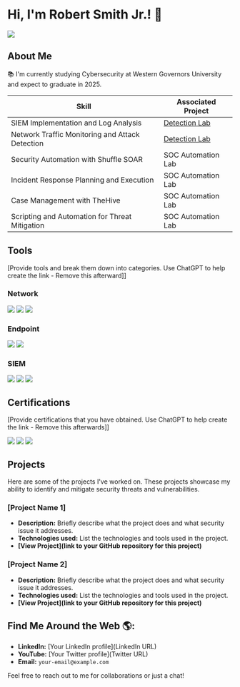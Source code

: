 # Hi, I'm Robert Smith Jr.! 👋
<a href="https://linkedin.com"><img src="https://img.shields.io/badge/-LinkedIn-0072b1?&style=for-the-badge&logo=linkedin&logoColor=white" /></a>

## About Me
📚 I'm currently studying Cybersecurity at Western Governors University and expect to graduate in 2025.


| Skill                                         | Associated Project         |
|-----------------------------------------------|----------------------------|
| SIEM Implementation and Log Analysis          | <a href="https://google.com">Detection Lab</a>|
| Network Traffic Monitoring and Attack Detection | <a href="https://google.com">Detection Lab</a>|
| Security Automation with Shuffle SOAR         | SOC Automation Lab|
| Incident Response Planning and Execution      | SOC Automation Lab|
| Case Management with TheHive                  | SOC Automation Lab|
| Scripting and Automation for Threat Mitigation | SOC Automation Lab|

## Tools
[Provide tools and break them down into categories. Use ChatGPT to help create the link - Remove this afterward]]

### Network
<div>
    <img src="https://img.shields.io/badge/-Wireshark-1679A7?&style=for-the-badge&logo=Wireshark&logoColor=white" />
    <img src="https://img.shields.io/badge/-Suricata-EF3B2D?&style=for-the-badge&logo=Suricata&logoColor=white" />
    <img src="https://img.shields.io/badge/-Zeek-777BB4?&style=for-the-badge&logo=Zeek&logoColor=white" />
</div>

### Endpoint
<div>
    <img src="https://img.shields.io/badge/-Microsoft_Defender_for_Endpoint-00A4EF?&style=for-the-badge&logo=Microsoft&logoColor=white" />
    <img src="https://img.shields.io/badge/-Velociraptor-4B275F?&style=for-the-badge&logo=Velociraptor&logoColor=white" />
</div>

### SIEM
<div>
    <img src="https://img.shields.io/badge/-Microsoft_Sentinel-0078D4?&style=for-the-badge&logo=Microsoft&logoColor=white" />
    <img src="https://img.shields.io/badge/-Splunk-000000?&style=for-the-badge&logo=Splunk&logoColor=white" />
    <img src="https://img.shields.io/badge/-Elastic-005571?&style=for-the-badge&logo=Elastic&logoColor=white" />
</div>

## Certifications
[Provide certifications that you have obtained. Use ChatGPT to help create the link - Remove this afterwards]]
<div>
<img src="https://img.shields.io/badge/-Security%2B-FF0000?&style=for-the-badge&logo=CompTIA&logoColor=white" />
<img src="https://img.shields.io/badge/-Network%2B-007ACC?&style=for-the-badge&logo=CompTIA&logoColor=white" />
<img src="https://img.shields.io/badge/-A%2B-4D4D4D?&style=for-the-badge&logo=CompTIA&logoColor=white" />

</div>

## Projects
Here are some of the projects I've worked on. These projects showcase my ability to identify and mitigate security threats and vulnerabilities.

### [Project Name 1]
- **Description:** Briefly describe what the project does and what security issue it addresses.
- **Technologies used:** List the technologies and tools used in the project.
- **[View Project](link to your GitHub repository for this project)**

### [Project Name 2]
- **Description:** Briefly describe what the project does and what security issue it addresses.
- **Technologies used:** List the technologies and tools used in the project.
- **[View Project](link to your GitHub repository for this project)**


## Find Me Around the Web 🌎:
- **LinkedIn:** [Your LinkedIn profile](LinkedIn URL)
- **YouTube:** [Your Twitter profile](Twitter URL)
- **Email:** `your-email@example.com`

Feel free to reach out to me for collaborations or just a chat!


